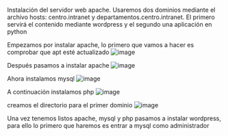 Instalación del servidor web apache. Usaremos dos dominios mediante el archivo hosts: centro.intranet y departamentos.centro.intranet. El primero servirá el contenido mediante wordpress y el segundo una aplicación en python

Empezamos por instalar apache, lo primero que vamos a hacer es comprobar que apt esté actualizado
![image](https://github.com/juanjo002/ejerciciosSRI/assets/122454341/7af81ded-81cf-4c5c-87f3-4644a1abf279)

Después pasamos a instalar apache
![image](https://github.com/juanjo002/ejerciciosSRI/assets/122454341/e8aeecbc-e553-418a-b9b3-0cfcae43a2f4)

Ahora instalamos mysql
![image](https://github.com/juanjo002/ejerciciosSRI/assets/122454341/20812629-96c8-4280-9699-485e55489a2f)

A continuación instalamos php
![image](https://github.com/juanjo002/ejerciciosSRI/assets/122454341/d495c83d-2daf-4c21-9fb9-190523409565)

creamos el directorio para el primer dominio
![image](https://github.com/juanjo002/ejerciciosSRI/assets/122454341/60d9d6c6-4070-4816-af52-3dbd0fd93da6)

Una vez tenemos listos apache, mysql y php pasamos a instalar wordpress, para ello lo primero que haremos es entrar a mysql como administrador
